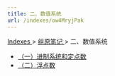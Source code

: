 ```yaml
---
title: 二、数值系统
url: /indexes/ow4MryjPak
---
```


<a href="/notes408/chapters_index"> Indexes </a> > <a href="/notes408/indexes/5RoFxkg3V7"> 组原笔记 </a> > 二、数值系统

- <a href="/notes408/posts/Lr5eazG9kD"> （一）进制系统和定点数 </a>
- <a href="/notes408/posts/wBbrqjYGV6"> （二）浮点数 </a>
